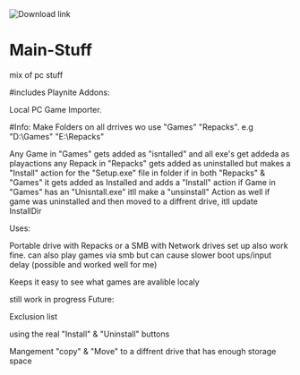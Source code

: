 <a style="text-decoration:none" href="https://github.com/Koriebonx98/Main-Stuff/raw/main/bin/publish/setup.exe">
    <img src="https://img.shields.io/badge/Download%20Installer-blue.svg?style=flat-round" alt="Download link" />
</a>

# Main-Stuff
mix of pc stuff

#includes
Playnite Addons:

Local PC Game Importer.
</a>

#Info:
</a>
Make Folders on all drrives wo use "Games" "Repacks". e.g "D:\Games" "E:\Repacks" 

</a>
Any Game in "Games" gets added as "isntalled" and all exe's get addeda as playactions

</a>
any Repack in "Repacks" gets added as uninstalled but makes a "Install" action for the "Setup.exe" file in folder 

</a>
if in both "Repacks" & "Games" it gets added as Installed and adds a "Install" action

</a>
if Game in "Games" has an "Unisntall.exe" itll make a "unsinstall" Action as well

</a>
if game was uninstalled and then moved to a diffrent drive, itll update InstallDir

</a>

Uses:
</a>

Portable drive with Repacks or a SMB with Network drives set up also work fine. can also play games via smb but can cause slower boot ups/input delay (possible and worked well for me)
</a>

Keeps it easy to see what games are avalible localy 
</a>


</a>
still work in progress

</a>
Future:
</a>

Exclusion list 
</a>

using the real "Install" & "Uninstall" buttons
</a>

Mangement "copy" & "Move" to a diffrent drive that has enough storage space 
